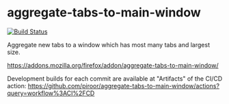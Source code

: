 # aggregate-tabs-to-main-window

[![Build Status](https://travis-ci.org/piroor/aggregate-tabs-to-main-window.svg?branch=master)](https://travis-ci.org/piroor/aggregate-tabs-to-main-window)

Aggregate new tabs to a window which has most many tabs and largest size.

https://addons.mozilla.org/firefox/addon/aggregate-tabs-to-main-window/

Development builds for each commit are available at "Artifacts" of the CI/CD action:
https://github.com/piroor/aggregate-tabs-to-main-window/actions?query=workflow%3ACI%2FCD
